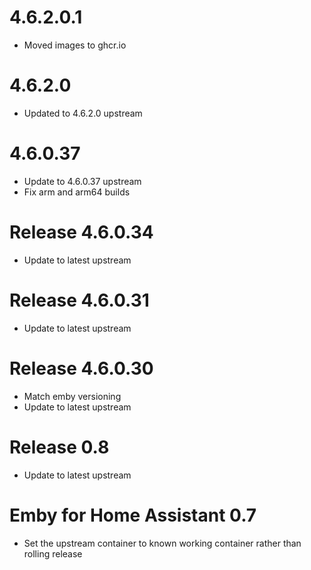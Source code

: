 # 4.6.2.0.1
- Moved images to ghcr.io
# 4.6.2.0
- Updated to 4.6.2.0 upstream
# 4.6.0.37
- Update to 4.6.0.37 upstream
- Fix arm and arm64 builds
# Release 4.6.0.34
- Update to latest upstream
# Release 4.6.0.31
- Update to latest upstream
# Release 4.6.0.30
- Match emby versioning
- Update to latest upstream
# Release 0.8
- Update to latest upstream
# Emby for Home Assistant 0.7
- Set the upstream container to known working container rather than rolling release

